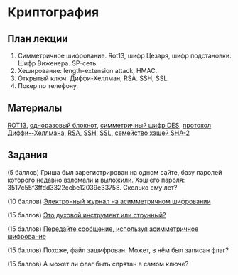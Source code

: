 Криптография
============

План лекции
-----------

1. Симметричное шифрование. Rot13, шифр Цезаря, шифр подстановки. Шифр Виженера. SP-сеть.
2. Хеширование: length-extension attack, HMAC.
3. Открытый ключ: Диффи-Хеллман, RSA. SSH, SSL.
4. Покер по телефону.

Материалы
---------

[ROT13](http://ru.wikipedia.org/wiki/ROT13),
[одноразовый блокнот](http://ru.wikipedia.org/wiki/%D0%9D%D0%B5%D0%B2%D0%B7%D0%BB%D0%B0%D0%BC%D1%8B%D0%B2%D0%B0%D0%B5%D0%BC%D1%8B%D0%B9_%D1%88%D0%B8%D1%84%D1%80),
[симметричный шифр DES](http://ru.wikipedia.org/wiki/DES), 
[протокол Диффи--Хеллмана](http://ru.wikipedia.org/wiki/%D0%9F%D1%80%D0%BE%D1%82%D0%BE%D0%BA%D0%BE%D0%BB_%D0%94%D0%B8%D1%84%D1%84%D0%B8_%E2%80%94_%D0%A5%D0%B5%D0%BB%D0%BB%D0%BC%D0%B0%D0%BD%D0%B0),
[RSA](http://ru.wikipedia.org/wiki/RSA),
[SSH](http://ru.wikipedia.org/wiki/SSH),
[SSL](http://ru.wikipedia.org/wiki/SSL),
[семейство хэшей SHA-2](http://ru.wikipedia.org/wiki/SHA-2)


Задания
-------

(5 баллов)
Гриша был зарегистрирован на одном сайте, базу паролей которого недавно взломали и выложили. Хэш его пароля: 3517c55f3ffdd3322ccbe12039e33758. Сколько ему лет?

(10 баллов)
[Электронный журнал на асимметричном шифровании](marks/)

(15 баллов)
[Это духовой инструмент или струнный?](sub.txt)

(15 баллов)
[Передайте сообщение, используя асимметричное шифрование](public-key/)

(15 баллов)
Похоже, файл [](jpeg/dest.jpg) зашифрован. Может, в нём был записан флаг?

(15 баллов)
А может ли флаг быть спрятан в самом ключе? [](vigenere/dest.txt)
